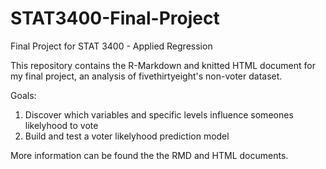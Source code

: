# STAT3400-Final-Project

Final Project for STAT 3400 - Applied Regression

This repository contains the R-Markdown and knitted HTML document for my final project, an analysis of fivethirtyeight's non-voter dataset.

Goals:
  1. Discover which variables and specific levels influence someones likelyhood to vote
  2. Build and test a voter likelyhood prediction model

More information can be found the the RMD and HTML documents. 
